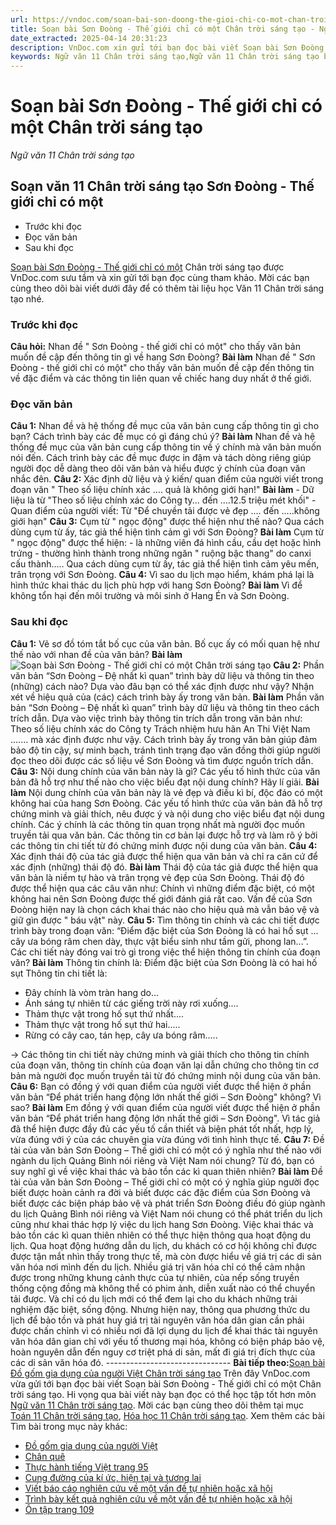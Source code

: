 ```yaml
---
url: https://vndoc.com/soan-bai-son-doong-the-gioi-chi-co-mot-chan-troi-sang-tao-298187
title: Soạn bài Sơn Đoòng - Thế giới chỉ có một Chân trời sáng tạo - Ngữ văn 11 Chân trời sáng tạo - VnDoc.com
date_extracted: 2025-04-14 20:31:23
description: VnDoc.com xin gửi tới bạn đọc bài viết Soạn bài Sơn Đoòng - Thế giới chỉ có một Chân trời sáng tạo. Mời các bạn cùng theo dõi để có thêm tài liệu Soạn văn 11 Chân trời.
keywords: Ngữ văn 11 Chân trời sáng tạo,Ngữ văn 11 Chân trời sáng tạo bài Sơn Đoòng Thế giới chỉ có một,Soạn văn 11 Chân trời sáng tạo,văn 11 Chân trời sáng tạo,soạn văn 11 Chân trời,ngữ văn 11 Chân trời,Soạn bài Sơn Đoòng Thế giới chỉ có một Chân trời sáng tạo,Soạn bài Sơn Đoòng Thế giới chỉ có một,Soạn văn Sơn Đoòng Thế giới chỉ có một,Sơn Đoòng Thế giới chỉ có một
---
```


# Soạn bài Sơn Đoòng - Thế giới chỉ có một Chân trời sáng tạo
 _Ngữ văn 11 Chân trời sáng tạo_
## Soạn văn 11 Chân trời sáng tạo Sơn Đoòng - Thế giới chỉ có một
  * Trước khi đọc
  * Đọc văn bản
  * Sau khi đọc

[Soạn bài Sơn Đoòng - Thế giới chỉ có một](<https://vndoc.com/soan-bai-son-doong-the-gioi-chi-co-mot-chan-troi-sang-tao-298187>) Chân trời sáng tạo được VnDoc.com sưu tầm và xin gửi tới bạn đọc cùng tham khảo. Mời các bạn cùng theo dõi bài viết dưới đây để có thêm tài liệu học Văn 11 Chân trời sáng tạo nhé.
### Trước khi đọc
**Câu hỏi:** Nhan đề " Sơn Đoòng - thế giới chỉ có một" cho thấy văn bản muốn đề cập đến thông tin gì về hang Sơn Đoòng?
**Bài làm**
Nhan đề " Sơn Đoòng - thế giới chỉ có một" cho thấy văn bản muốn đề cập đến thông tin về đặc điểm và các thông tin liên quan về chiếc hang duy nhất ở thế giới.
### Đọc văn bản
**Câu 1:** Nhan đề và hệ thống đề mục của văn bản cung cấp thông tin gì cho bạn? Cách trình bày các đề mục có gì đáng chú ý?
**Bài làm**
Nhan đề và hệ thống đề mục của văn bản cung cấp thông tin về ý chính mà văn bản muốn nói đến. Cách trình bày các đề mục được in đậm và tách dòng riêng giúp người đọc dễ dàng theo dõi văn bản và hiểu được ý chính của đoạn văn nhắc đên.
**Câu 2:** Xác định dữ liệu và ý kiến/ quan điểm của người viết trong đoạn văn " Theo số liệu chính xác .... quả là không giới hạn\!"
**Bài làm**
\- Dữ liệu là từ "Theo số liệu chính xác do Công ty... đến ....12.5 triệu mét khối"
\- Quan điểm của người viết: Từ "Để chuyền tải được vẻ đẹp .... đến .....không giới hạn"
**Câu 3:** Cụm từ " ngọc động" được thể hiện như thế nào? Qua cách dùng cụm từ ấy, tác giả thể hiện tình cảm gì với Sơn Đoòng?
**Bài làm**
Cụm từ " ngọc động" được thể hiện:
\- là những viên đá hình cầu, cầu dẹt hoặc hình trứng
\- thường hình thành trong những ngăn " ruộng bậc thang" do canxi cấu thành.....
Qua cách dùng cụm từ ấy, tác giả thể hiện tình cảm yêu mến, trân trọng với Sơn Đoòng.
**Câu 4:** Vì sao du lịch mạo hiểm, khám phá lại là hình thức khai thác du lịch phù hợp với hang Sơn Đoòng?
**Bài làm**
Vì để không tổn hại đến môi trường và môi sinh ở Hang Én và Sơn Đoòng.
### Sau khi đọc
**Câu 1:** Vẽ sơ đồ tóm tắt bố cục của văn bản. Bố cục ấy có mối quan hệ như thế nào với nhan đề của văn bản?
**Bài làm**
![Soạn bài Sơn Đoòng - Thế giới chỉ có một Chân trời sáng tạo](https://i.vdoc.vn/data/image/2023/06/02/soan-bai-son-doong-the-gioi-chi-co-mot-chan-troi-sang-tao-1.jpg)
**Câu 2:** Phần văn bản “Sơn Đoòng – Đệ nhất kì quan” trình bày dữ liệu và thông tin theo \(những\) cách nào? Dựa vào đâu bạn có thể xác định được như vậy? Nhận xét về hiệu quả của \(các\) cách trình bày ấy trong văn bản.
**Bài làm**
Phần văn bản “Sơn Đoòng – Đệ nhất kì quan” trình bày dữ liệu và thông tin theo cách trích dẫn. Dựa vào việc trình bày thông tin trích dẫn trong văn bản như: Theo số liệu chính xác do Công ty Trách nhiệm hưu hãn An Thi Việt Nam ....... mà xác định được như vậy. Cách trình bày ấy trong văn bản giúp đảm bảo độ tin cậy, sự minh bạch, tránh tình trạng đạo văn đồng thời giúp người đọc theo dõi được các số liệu về Sơn Đoòng và tìm được nguồn trích dẫn.
**Câu 3:** Nội dung chính của văn bản này là gì? Các yếu tố hình thức của văn bản đã hỗ trợ như thế nào cho việc biểu đạt nội dung chính? Hãy lí giải.
**Bài làm**
Nội dung chính của văn bản này là vẻ đẹp và điều kì bí, độc đáo có một không hai của hang Sơn Đoòng. Các yếu tố hình thức của văn bản đã hỗ trợ chứng minh và giải thích, nêu được ý và nội dung cho việc biểu đạt nội dung chính. Các ý chính là các thông tin quan trọng nhất mà người đọc muốn truyền tải qua văn bản. Các thông tin cơ bản lại được hỗ trợ và làm rõ ý bởi các thông tin chi tiết từ đó chứng minh được nội dung của văn bản.
**Câu 4:** Xác định thái độ của tác giả được thể hiện qua văn bản và chỉ ra căn cứ để xác định \(những\) thái độ đó.
**Bài làm**
Thái độ của tác giả được thể hiện qua văn bản là niềm tự hào và trân trọng vẻ đẹp của Sơn Đoòng. Thái độ đó được thể hiện qua các câu văn như:
Chính vì những điểm đặc biệt, có một không hai nên Sơn Đoòng được thế giới đánh giá rất cao.
Vấn đề của Sơn Đoòng hiện nay là chọn cách khai thác nào cho hiệu quả mà vẫn bảo vệ và giữ gìn được " báu vật" này.
**Câu 5:** Tìm thông tin chính và các chi tiết được trình bày trong đoạn văn: “Điểm đặc biệt của Sơn Đoòng là có hai hố sụt ... cây ưa bóng râm chen dày, thực vật biểu sinh như tầm gửi, phong lan...”. Các chi tiết này đóng vai trò gì trong việc thể hiện thông tin chính của đoạn văn?
**Bài làm**
Thông tin chính là: Điểm đặc biệt của Sơn Đoòng là có hai hố sụt
Thông tin chi tiết là:
  * Đây chính là vòm tràn hang do...
  * Ánh sáng tự nhiên từ các giếng trời này rơi xuống....
  * Thảm thực vật trong hố sụt thứ nhất....
  * Thảm thực vật trong hố sụt thứ hai.....
  * Rừng có cây cao, tán hẹp, cây ưa bóng râm.....

-> Các thông tin chi tiết này chứng minh và giải thích cho thông tin chính của đoạn văn, thông tin chính của đoạn văn lại dẫn chứng cho thông tin cơ bản mà người đọc muốn truyền tải từ đó chứng minh nội dung của văn bản.
**Câu 6:** Bạn có đồng ý với quan điểm của người viết được thể hiện ở phần văn bản “Để phát triển hang động lớn nhất thế giới – Sơn Đoòng" không? Vì sao?
**Bài làm**
Em đồng ý với quan điểm của người viết được thể hiện ở phần văn bản “Để phát triển hang động lớn nhất thế giới – Sơn Đoòng". Vì tác giả đã thể hiện được đầy đủ các yếu tố cần thiết và biện phát tốt nhất, hợp lý, vừa đúng với ý của các chuyên gia vừa đúng với tình hình thực tế.
**Câu 7:** Đề tài của văn bản Sơn Đoòng – Thế giới chỉ có một có ý nghĩa như thế nào với ngành du lịch Quảng Bình nói riêng và Việt Nam nói chung? Từ đó, bạn có suy nghĩ gì về việc khai thác và bảo tồn các kì quan thiên nhiên?
**Bài làm**
Đề tài của văn bản Sơn Đoòng – Thế giới chỉ có một có ý nghĩa giúp người đọc biết được hoàn cảnh ra đời và biết được các đặc điểm của Sơn Đoòng và biết được các biện pháp bảo vệ và phát triển Sơn Đoòng điều đó giúp ngành du lịch Quảng Bình nói riêng và Việt Nam nói chung có thể phát triển du lịch cũng như khai thác hợp lý việc du lịch hang Sơn Đoòng. Việc khai thác và bảo tồn các kì quan thiên nhiên có thể thực hiện thông qua hoạt động du lịch. Qua hoạt động hướng dẫn du lịch, du khách có cơ hội không chỉ được được tận mắt nhìn thấy trong thực tế, mà còn được hiểu về giá trị các di sản văn hóa nơi mình đến du lịch. Nhiều giá trị văn hóa chỉ có thể cảm nhận được trong những khung cảnh thực của tự nhiên, của nếp sống truyền thống cộng đồng mà không thể có phim ảnh, diễn xuất nào có thể chuyển tải được. Và chỉ có du lịch mới có thể đem lại cho du khách những trải nghiệm đặc biệt, sống động. Nhưng hiện nay, thông qua phương thức du lịch để bảo tồn và phát huy giá trị tài nguyên văn hóa dân gian cần phải được chấn chỉnh vì có nhiều nơi đã lợi dụng du lịch để khai thác tài nguyên văn hóa dân gian chỉ với yếu tố thương mại hóa, không có biện pháp bảo vệ, hoàn nguyên dẫn đến nguy cơ triệt phá di sản, mất đi giá trị đích thực của các di sản văn hóa đó.
\-------------------------------
**Bài tiếp theo:**[Soạn bài Đồ gốm gia dụng của người Việt Chân trời sáng tạo](<https://vndoc.com/soan-bai-do-gom-gia-dung-cua-nguoi-viet-chan-troi-sang-tao-298188>)
Trên đây VnDoc.com vừa gửi tới bạn đọc bài viết Soạn bài Sơn Đoòng - Thế giới chỉ có một Chân trời sáng tạo. Hi vọng qua bài viết này bạn đọc có thể học tập tốt hơn môn [Ngữ văn 11 Chân trời sáng tạo](<https://vndoc.com/ngu-van-11-chan-troi-sang-tao>). Mời các bạn cùng theo dõi thêm tại mục [Toán 11 Chân trời sáng tạo](<https://vndoc.com/toan-11-chan-troi-sang-tao>), [Hóa học 11 Chân trời sáng tạo](<https://vndoc.com/hoa-hoc-11-chan-troi-sang-tao>).
Xem thêm các bài Tìm bài trong mục này khác:
  * [Đồ gốm gia dụng của người Việt](</soan-bai-do-gom-gia-dung-cua-nguoi-viet-chan-troi-sang-tao-298188>)
  * [Chân quê](</soan-bai-chan-que-chan-troi-sang-tao-298189>)
  * [Thực hành tiếng Việt trang 95](</soan-bai-thuc-hanh-tieng-viet-trang-95-chan-troi-sang-tao-298193>)
  * [Cung đường của kí ức, hiện tại và tương lai](</soan-bai-cung-duong-cua-ki-uc-hien-tai-va-tuong-lai-chan-troi-sang-tao-298195>)
  * [Viết báo cáo nghiên cứu về một vấn đề tự nhiên hoặc xã hội](</soan-bai-viet-bao-cao-nghien-cuu-ve-mot-van-de-tu-nhien-hoac-xa-hoi-chan-troi-sang-tao-298198>)
  * [Trình bày kết quả nghiên cứu về một vấn đề tự nhiên hoặc xã hội](</soan-bai-trinh-bay-ket-qua-nghien-cuu-ve-mot-van-de-tu-nhien-hoac-xa-hoi-chan-troi-sang-tao-298200>)
  * [Ôn tập trang 109](</soan-bai-on-tap-trang-109-chan-troi-sang-tao-298203>)

